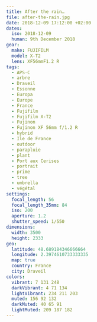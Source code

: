 ```yaml
---
title: After the rain…
file: after-the-rain.jpg
date: 2018-12-09 17:12:00 +02:00
dates:
  iso: 2018-12-09
  human: 9th December 2018
gear:
  make: FUJIFILM
  model: X-T2
  lens: XF56mmF1.2 R
tags:
  - APS-C
  - arbre
  - Draveil
  - Essonne
  - Europa
  - Europe
  - France
  - Fujifilm
  - Fujifilm X-T2
  - Fujinon
  - Fujinon XF 56mm f/1.2 R
  - hybrid
  - Ile de France
  - outdoor
  - parapluie
  - plant
  - Port aux Cerises
  - portrait
  - prime
  - tree
  - umbrella
  - végétal
settings:
  focal_length: 56
  focal_length_35mm: 84
  iso: 200
  aperture: 1.2
  shutter_speed: 1/550
dimensions:
  width: 3500
  height: 2333
geo:
  latitude: 48.689184346666664
  longitude: 2.3974610733333335
  map: true
  country: France
  city: Draveil
colors:
  vibrant: 7 131 248
  darkVibrant: 4 71 134
  lightVibrant: 234 211 203
  muted: 156 92 132
  darkMuted: 40 65 91
  lightMuted: 209 187 182
---
```



